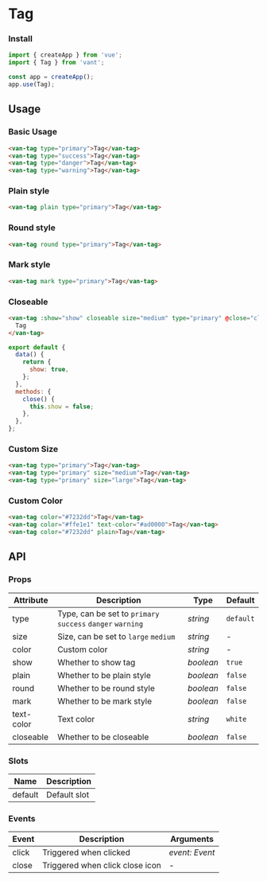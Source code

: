 # Tag

### Install

```js
import { createApp } from 'vue';
import { Tag } from 'vant';

const app = createApp();
app.use(Tag);
```

## Usage

### Basic Usage

```html
<van-tag type="primary">Tag</van-tag>
<van-tag type="success">Tag</van-tag>
<van-tag type="danger">Tag</van-tag>
<van-tag type="warning">Tag</van-tag>
```

### Plain style

```html
<van-tag plain type="primary">Tag</van-tag>
```

### Round style

```html
<van-tag round type="primary">Tag</van-tag>
```

### Mark style

```html
<van-tag mark type="primary">Tag</van-tag>
```

### Closeable

```html
<van-tag :show="show" closeable size="medium" type="primary" @close="close">
  Tag
</van-tag>
```

```js
export default {
  data() {
    return {
      show: true,
    };
  },
  methods: {
    close() {
      this.show = false;
    },
  },
};
```

### Custom Size

```html
<van-tag type="primary">Tag</van-tag>
<van-tag type="primary" size="medium">Tag</van-tag>
<van-tag type="primary" size="large">Tag</van-tag>
```

### Custom Color

```html
<van-tag color="#7232dd">Tag</van-tag>
<van-tag color="#ffe1e1" text-color="#ad0000">Tag</van-tag>
<van-tag color="#7232dd" plain>Tag</van-tag>
```

## API

### Props

| Attribute | Description | Type | Default |
| --- | --- | --- | --- |
| type | Type, can be set to `primary` `success` `danger` `warning` | _string_ | `default` |
| size | Size, can be set to `large` `medium` | _string_ | - |
| color | Custom color | _string_ | - |
| show | Whether to show tag | _boolean_ | `true` |
| plain | Whether to be plain style | _boolean_ | `false` |
| round | Whether to be round style | _boolean_ | `false` |
| mark | Whether to be mark style | _boolean_ | `false` |
| text-color | Text color | _string_ | `white` |
| closeable | Whether to be closeable | _boolean_ | `false` |

### Slots

| Name    | Description  |
| ------- | ------------ |
| default | Default slot |

### Events

| Event | Description                     | Arguments      |
| ----- | ------------------------------- | -------------- |
| click | Triggered when clicked          | _event: Event_ |
| close | Triggered when click close icon | -              |
